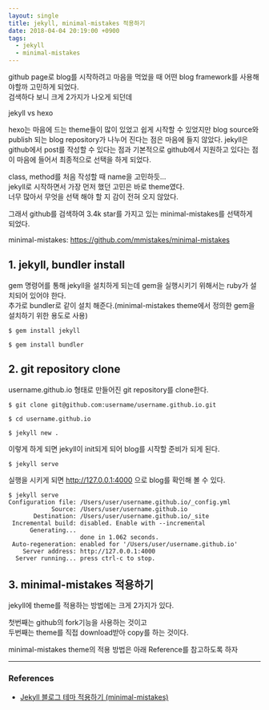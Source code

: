 ```yaml
---
layout: single
title: jekyll, minimal-mistakes 적용하기
date: 2018-04-04 20:19:00 +0900
tags:
  - jekyll
  - minimal-mistakes  
---
```


github page로 blog를 시작하려고 마음을 먹었을 때 어떤 blog framework를 사용해야할까 고민하게 되었다.  
검색하다 보니 크게 2가지가 나오게 되던데

jekyll vs hexo

hexo는 마음에 드는 theme들이 많이 있었고 쉽게 시작할 수 있었지만 blog source와 publish 되는 blog repository가 나누어 진다는 점은 마음에 들지 않았다.
jekyll은 github에서 post를 작성할 수 있다는 점과 기본적으로 github에서 지원하고 있다는 점이 마음에 들어서 최종적으로 선택을 하게 되었다.

class, method를 처음 작성할 때 name을 고민하듯...  
jekyll로 시작하면서 가장 먼저 했던 고민은 바로 theme였다.  
너무 많아서 무엇을 선택 해야 할 지 감이 전혀 오지 않았다.  

그래서 github를 검색하여 3.4k star를 가지고 있는 minimal-mistakes를 선택하게 되었다.

minimal-mistakes: <https://github.com/mmistakes/minimal-mistakes>

## 1. jekyll, bundler install

gem 명령어를 통해 jekyll을 설치하게 되는데 gem을 실행시키기 위해서는 ruby가 설치되어 있어야 한다.  
추가로 bundler로 같이 설치 해준다.(minimal-mistakes theme에서 정의한 gem을 설치하기 위한 용도로 사용)

```shell
$ gem install jekyll
```
```shell
$ gem install bundler
```

## 2. git repository clone

username.github.io 형태로 만들어진 git repository를 clone한다.

```shell
$ git clone git@github.com:username/username.github.io.git
```
```shell
$ cd username.github.io
```
```shell
$ jekyll new .
```

이렇게 하게 되면 jekyll이 init되게 되어 blog를 시작할 준비가 되게 된다.
```shell
$ jekyll serve
```
실행을 시키게 되면 http://127.0.0.1:4000 으로 blog를 확인해 볼 수 있다.
```shell
$ jekyll serve
Configuration file: /Users/user/username.github.io/_config.yml
            Source: /Users/user/username.github.io
       Destination: /Users/user/username.github.io/_site
 Incremental build: disabled. Enable with --incremental
      Generating...
                    done in 1.062 seconds.
 Auto-regeneration: enabled for '/Users/user/username.github.io'
    Server address: http://127.0.0.1:4000
  Server running... press ctrl-c to stop.
```

## 3. minimal-mistakes 적용하기

jekyll에 theme를 적용하는 방법에는 크게 2가지가 있다.

첫번째는 github의 fork기능을 사용하는 것이고  
두번째는 theme를 직접 download받아 copy를 하는 것이다.

minimal-mistakes theme의 적용 방법은 아래 Reference를 참고하도록 하자

---

### References
- [Jekyll 블로그 테마 적용하기 (minimal-mistakes)](https://junhobaik.github.io/jekyll-apply-theme/)
